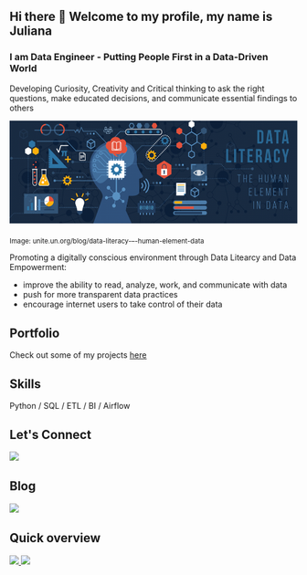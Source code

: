 ## Hi there 👋 Welcome to my profile, my name is Juliana
### I am Data Engineer - Putting People First in a Data-Driven World

Developing Curiosity, Creativity and Critical thinking to ask the right questions, make educated decisions, and communicate essential findings to others

<img src="https://github.com/JKng/JKng/blob/main/data_literacy.png" width="650" height="180">

<sub> Image: unite.un.org/blog/data-literacy-–-human-element-data </sub>

Promoting a digitally conscious environment through Data Litearcy and Data Empowerment:
- improve the ability to read, analyze, work, and communicate with data
- push for more transparent data practices 
- encourage internet users to take control of their data 

## Portfolio
Check out some of my projects [here](https://github.com/JKng/Portfolio)

## Skills
Python / SQL / ETL / BI / Airflow

## Let's Connect
<a href="https://www.linkedin.com/in/juliana-konigame/" target="_blank"><img src="https://img.shields.io/badge/-LinkedIn-%230077B5?style=for-the-badge&logo=linkedin&logoColor=white" target="_blank"></a>   
</div>

## Blog
<a href="https://medium.com/@julianak.cdc" target="_blank"><img src="https://img.shields.io/badge/Medium-12100E?style=for-the-badge&logo=medium&logoColor=white" target="_blank"></a>   
</div>

## Quick overview

<div>
<a href="https://github.com/JKng">
<img height="130em" src="https://github-readme-stats.vercel.app/api/top-langs/?username=JKng&layout=compact&langs_count=7&theme=dracula"/>
<img height="130em" src="https://github-readme-stats.vercel.app/api?username=JKng&show_icons=true&theme=dracula&include_all_commits=true&count_private=true"/>
</div>
  
